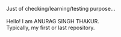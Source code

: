 Just of checking/learning/testing purpose...
<br><br>
Hello! I am ANURAG SINGH THAKUR.
<br>
Typically, my first or last repository.
